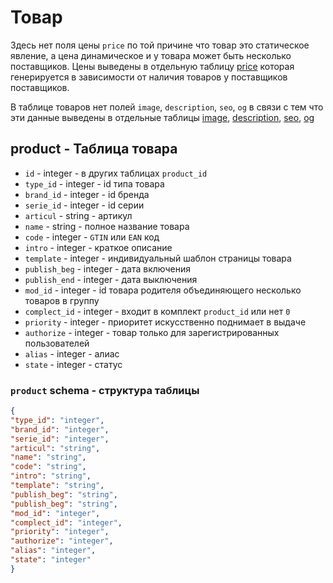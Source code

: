 # Товар
Здесь нет поля цены `price` по той причине что товар это статическое явление, а цена динамическое и у товара может быть несколько поставщиков. Цены выведены в отдельную таблицу [price](https://github.com/pllano/db.json/blob/master/db/price.md)  которая генерируется в зависимости от наличия товаров у поставщиков поставщиков.

В таблице товаров нет полей `image`, `description`, `seo`, `og` в связи с тем что эти данные выведены в отдельные таблицы 
[image](https://github.com/pllano/db.json/blob/master/db/image.md), 
[description](https://github.com/pllano/db.json/blob/master/db/description.md), 
[seo](https://github.com/pllano/db.json/blob/master/db/seo.md), 
[og](https://github.com/pllano/db.json/blob/master/db/og.md)

## product - Таблица товара
- `id` - integer - в других таблицах `product_id`
- `type_id` - integer - id типа товара
- `brand_id` - integer - id бренда
- `serie_id` - integer - id серии
- `articul` - string - артикул
- `name` - string - полное название товара
- `code` - integer - `GTIN` или `EAN` код
- `intro` - integer - краткое описание
- `template` - integer - индивидуальный шаблон страницы товара
- `publish_beg` - integer - дата включения
- `publish_end` - integer - дата выключения
- `mod_id` - integer - id товара родителя объединяющего несколько товаров в группу
- `complect_id` - integer - входит в комплект `product_id` или нет `0`
- `priority` - integer - приоритет искусственно поднимает в выдаче
- `authorize` - integer - товар только для зарегистрированных пользователей
- `alias` - integer - алиас
- `state` - integer - статус
### `product` schema - структура таблицы
```json
{
"type_id": "integer",
"brand_id": "integer",
"serie_id": "integer",
"articul": "string",
"name": "string",
"code": "string",
"intro": "string",
"template": "string",
"publish_beg": "string",
"publish_beg": "string",
"mod_id": "integer",
"complect_id": "integer",
"priority": "integer",
"authorize": "integer",
"alias": "integer",
"state": "integer"
}
```
